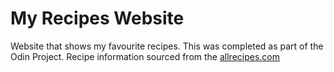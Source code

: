 # My Recipes Website

Website that shows my favourite recipes. This was completed as part of the Odin Project. Recipe information sourced from the [allrecipes.com](https://www.allrecipes.com "allrecipes homepage")